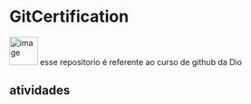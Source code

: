 # GitCertification
<img src="https://github.com/user-attachments/assets/bf1b76a0-09a0-4abe-92ab-1c1e70aa853c" alt="image" width="50" />  esse repositorio é referente ao curso de github da Dio


## atividades
